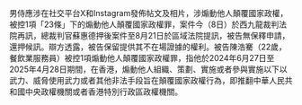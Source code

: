 男侍應涉在社交平台X和Instagram發佈帖文及相片，涉煽動他人顛覆國家政權，被控1項「23條」下的煽動他人顛覆國家政權罪，案件今（8日）於西九龍裁判法院再訊，總裁判官蘇惠德押後案件至8月21日於區域法院提訊，被告無保釋申請，還押候訊。辯方透露，被告保留提供其不在場證據的權利。被告陳浩騫（22歲，餐飲業服務員）被控1項煽動他人顛覆國家政權罪，指他於2024年6月27日至2025年4月28日期間，在香港，煽動他人組織、策劃、實施或者參與實施以下以武力、威脅使用武力或者其他非法手段旨在顛覆國家政權行為，即推翻中華人民共和國中央政權機關或者香港特別行政區政權機關。